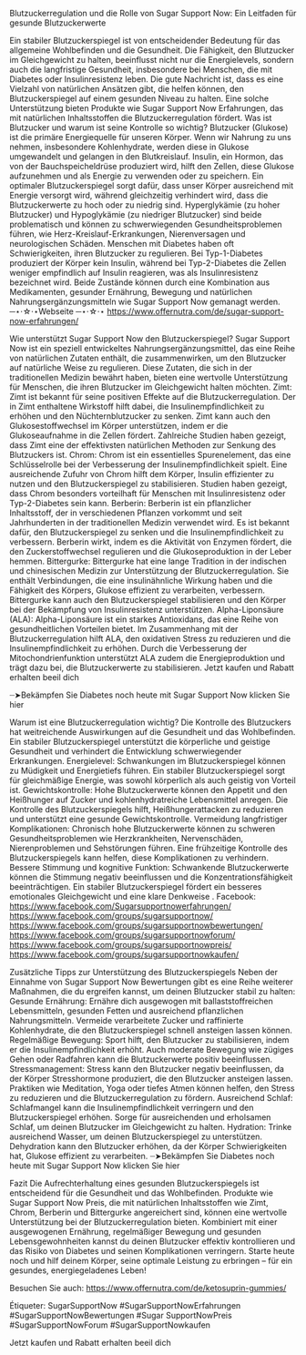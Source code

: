 Blutzuckerregulation und die Rolle von Sugar Support Now: Ein Leitfaden für gesunde Blutzuckerwerte


Ein stabiler Blutzuckerspiegel ist von entscheidender Bedeutung für das allgemeine Wohlbefinden und die Gesundheit. Die Fähigkeit, den Blutzucker im Gleichgewicht zu halten, beeinflusst nicht nur die Energielevels, sondern auch die langfristige Gesundheit, insbesondere bei Menschen, die mit Diabetes oder Insulinresistenz leben. Die gute Nachricht ist, dass es eine Vielzahl von natürlichen Ansätzen gibt, die helfen können, den Blutzuckerspiegel auf einem gesunden Niveau zu halten. Eine solche Unterstützung bieten Produkte wie Sugar Support Now Erfahrungen, das mit natürlichen Inhaltsstoffen die Blutzuckerregulation fördert.
Was ist Blutzucker und warum ist seine Kontrolle so wichtig?
Blutzucker (Glukose) ist die primäre Energiequelle für unseren Körper. Wenn wir Nahrung zu uns nehmen, insbesondere Kohlenhydrate, werden diese in Glukose umgewandelt und gelangen in den Blutkreislauf. Insulin, ein Hormon, das von der Bauchspeicheldrüse produziert wird, hilft den Zellen, diese Glukose aufzunehmen und als Energie zu verwenden oder zu speichern.
Ein optimaler Blutzuckerspiegel sorgt dafür, dass unser Körper ausreichend mit Energie versorgt wird, während gleichzeitig verhindert wird, dass die Blutzuckerwerte zu hoch oder zu niedrig sind. Hyperglykämie (zu hoher Blutzucker) und Hypoglykämie (zu niedriger Blutzucker) sind beide problematisch und können zu schwerwiegenden Gesundheitsproblemen führen, wie Herz-Kreislauf-Erkrankungen, Nierenversagen und neurologischen Schäden.
Menschen mit Diabetes haben oft Schwierigkeiten, ihren Blutzucker zu regulieren. Bei Typ-1-Diabetes produziert der Körper kein Insulin, während bei Typ-2-Diabetes die Zellen weniger empfindlich auf Insulin reagieren, was als Insulinresistenz bezeichnet wird. Beide Zustände können durch eine Kombination aus Medikamenten, gesunder Ernährung, Bewegung und natürlichen Nahrungsergänzungsmitteln wie Sugar Support Now gemanagt werden.
─⋆⋅☆⋅⋆Webseite ─⋆⋅☆⋅⋆  https://www.offernutra.com/de/sugar-support-now-erfahrungen/

Wie unterstützt Sugar Support Now den Blutzuckerspiegel?
Sugar Support Now ist ein speziell entwickeltes Nahrungsergänzungsmittel, das eine Reihe von natürlichen Zutaten enthält, die zusammenwirken, um den Blutzucker auf natürliche Weise zu regulieren. Diese Zutaten, die sich in der traditionellen Medizin bewährt haben, bieten eine wertvolle Unterstützung für Menschen, die ihren Blutzucker im Gleichgewicht halten möchten.
Zimt: Zimt ist bekannt für seine positiven Effekte auf die Blutzuckerregulation. Der in Zimt enthaltene Wirkstoff hilft dabei, die Insulinempfindlichkeit zu erhöhen und den Nüchternblutzucker zu senken. Zimt kann auch den Glukosestoffwechsel im Körper unterstützen, indem er die Glukoseaufnahme in die Zellen fördert. Zahlreiche Studien haben gezeigt, dass Zimt eine der effektivsten natürlichen Methoden zur Senkung des Blutzuckers ist.
Chrom: Chrom ist ein essentielles Spurenelement, das eine Schlüsselrolle bei der Verbesserung der Insulinempfindlichkeit spielt. Eine ausreichende Zufuhr von Chrom hilft dem Körper, Insulin effizienter zu nutzen und den Blutzuckerspiegel zu stabilisieren. Studien haben gezeigt, dass Chrom besonders vorteilhaft für Menschen mit Insulinresistenz oder Typ-2-Diabetes sein kann.
Berberin: Berberin ist ein pflanzlicher Inhaltsstoff, der in verschiedenen Pflanzen vorkommt und seit Jahrhunderten in der traditionellen Medizin verwendet wird. Es ist bekannt dafür, den Blutzuckerspiegel zu senken und die Insulinempfindlichkeit zu verbessern. Berberin wirkt, indem es die Aktivität von Enzymen fördert, die den Zuckerstoffwechsel regulieren und die Glukoseproduktion in der Leber hemmen.
Bittergurke: Bittergurke hat eine lange Tradition in der indischen und chinesischen Medizin zur Unterstützung der Blutzuckerregulation. Sie enthält Verbindungen, die eine insulinähnliche Wirkung haben und die Fähigkeit des Körpers, Glukose effizient zu verarbeiten, verbessern. Bittergurke kann auch den Blutzuckerspiegel stabilisieren und den Körper bei der Bekämpfung von Insulinresistenz unterstützen.
Alpha-Liponsäure (ALA): Alpha-Liponsäure ist ein starkes Antioxidans, das eine Reihe von gesundheitlichen Vorteilen bietet. Im Zusammenhang mit der Blutzuckerregulation hilft ALA, den oxidativen Stress zu reduzieren und die Insulinempfindlichkeit zu erhöhen. Durch die Verbesserung der Mitochondrienfunktion unterstützt ALA zudem die Energieproduktion und trägt dazu bei, die Blutzuckerwerte zu stabilisieren.
Jetzt kaufen und Rabatt erhalten beeil dich



┈➤Bekämpfen Sie Diabetes noch heute mit Sugar Support Now klicken Sie hier

Warum ist eine Blutzuckerregulation wichtig?
Die Kontrolle des Blutzuckers hat weitreichende Auswirkungen auf die Gesundheit und das Wohlbefinden. Ein stabiler Blutzuckerspiegel unterstützt die körperliche und geistige Gesundheit und verhindert die Entwicklung schwerwiegender Erkrankungen.
Energielevel: Schwankungen im Blutzuckerspiegel können zu Müdigkeit und Energietiefs führen. Ein stabiler Blutzuckerspiegel sorgt für gleichmäßige Energie, was sowohl körperlich als auch geistig von Vorteil ist.
Gewichtskontrolle: Hohe Blutzuckerwerte können den Appetit und den Heißhunger auf Zucker und kohlenhydratreiche Lebensmittel anregen. Die Kontrolle des Blutzuckerspiegels hilft, Heißhungerattacken zu reduzieren und unterstützt eine gesunde Gewichtskontrolle.
Vermeidung langfristiger Komplikationen: Chronisch hohe Blutzuckerwerte können zu schweren Gesundheitsproblemen wie Herzkrankheiten, Nervenschäden, Nierenproblemen und Sehstörungen führen. Eine frühzeitige Kontrolle des Blutzuckerspiegels kann helfen, diese Komplikationen zu verhindern.
Bessere Stimmung und kognitive Funktion: Schwankende Blutzuckerwerte können die Stimmung negativ beeinflussen und die Konzentrationsfähigkeit beeinträchtigen. Ein stabiler Blutzuckerspiegel fördert ein besseres emotionales Gleichgewicht und eine klare Denkweise
.
Facebook: https://www.facebook.com/Sugarsupportnowerfahrungen/
https://www.facebook.com/groups/sugarsupportnow/
https://www.facebook.com/groups/sugarsupportnowbewertungen/
https://www.facebook.com/groups/sugarsupportnowforum/
https://www.facebook.com/groups/sugarsupportnowpreis/
https://www.facebook.com/groups/sugarsupportnowkaufen/

Zusätzliche Tipps zur Unterstützung des Blutzuckerspiegels
Neben der Einnahme von Sugar Support Now Bewertungen gibt es eine Reihe weiterer Maßnahmen, die du ergreifen kannst, um deinen Blutzucker stabil zu halten:
Gesunde Ernährung: Ernähre dich ausgewogen mit ballaststoffreichen Lebensmitteln, gesunden Fetten und ausreichend pflanzlichen Nahrungsmitteln. Vermeide verarbeitete Zucker und raffinierte Kohlenhydrate, die den Blutzuckerspiegel schnell ansteigen lassen können.
Regelmäßige Bewegung: Sport hilft, den Blutzucker zu stabilisieren, indem er die Insulinempfindlichkeit erhöht. Auch moderate Bewegung wie zügiges Gehen oder Radfahren kann die Blutzuckerwerte positiv beeinflussen.
Stressmanagement: Stress kann den Blutzucker negativ beeinflussen, da der Körper Stresshormone produziert, die den Blutzucker ansteigen lassen. Praktiken wie Meditation, Yoga oder tiefes Atmen können helfen, den Stress zu reduzieren und die Blutzuckerregulation zu fördern.
Ausreichend Schlaf: Schlafmangel kann die Insulinempfindlichkeit verringern und den Blutzuckerspiegel erhöhen. Sorge für ausreichenden und erholsamen Schlaf, um deinen Blutzucker im Gleichgewicht zu halten.
Hydration: Trinke ausreichend Wasser, um deinen Blutzuckerspiegel zu unterstützen. Dehydration kann den Blutzucker erhöhen, da der Körper Schwierigkeiten hat, Glukose effizient zu verarbeiten.
┈➤Bekämpfen Sie Diabetes noch heute mit Sugar Support Now klicken Sie hier

Fazit
Die Aufrechterhaltung eines gesunden Blutzuckerspiegels ist entscheidend für die Gesundheit und das Wohlbefinden. Produkte wie Sugar Support Now Preis, die mit natürlichen Inhaltsstoffen wie Zimt, Chrom, Berberin und Bittergurke angereichert sind, können eine wertvolle Unterstützung bei der Blutzuckerregulation bieten. Kombiniert mit einer ausgewogenen Ernährung, regelmäßiger Bewegung und gesunden Lebensgewohnheiten kannst du deinen Blutzucker effektiv kontrollieren und das Risiko von Diabetes und seinen Komplikationen verringern.
Starte heute noch und hilf deinem Körper, seine optimale Leistung zu erbringen – für ein gesundes, energiegeladenes Leben!

Besuchen Sie auch:
https://www.offernutra.com/de/ketosuprin-gummies/

Étiqueter:
SugarSupportNow #SugarSupportNowErfahrungen #SugarSupportNowBewertungen #Sugar SupportNowPreis #SugarSupportNowForum #SugarSupportNowkaufen

Jetzt kaufen und Rabatt erhalten beeil dich


